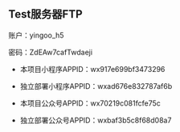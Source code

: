 ## Test服务器FTP

账户：yingoo_h5

密码：ZdEAw7cafTwdaeji

- 本项目小程序APPID：wx917e699bf3473296
- 独立部署小程序APPID：wxad676e832787af6b

- 本项目公众号APPID：wx70219c081fcfe75c
- 独立部署公众号APPID：wxbaf3b5c8f68d08a7
